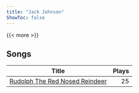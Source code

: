 ```yaml
---
title: "Jack Johnson"
ShowToc: false
---
```


{{< more >}}

## Songs
Title | Plays 
----- | -----: 
[Rudolph The Red Nosed Reindeer](/songs/rudolph-the-red-nosed-reindeer) | 25

